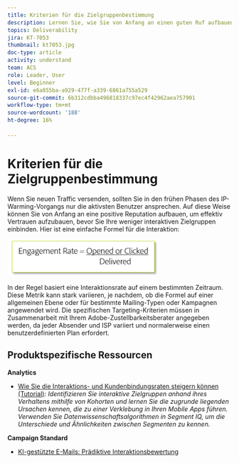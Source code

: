 ```yaml
---
title: Kriterien für die Zielgruppenbestimmung
description: Lernen Sie, wie Sie von Anfang an einen guten Ruf aufbauen, um effektiv Vertrauen zu schaffen, bevor Sie Ihre weniger engagierten Zielgruppen ansprechen.
topics: Deliverability
jira: KT-7053
thumbnail: kt7053.jpg
doc-type: article
activity: understand
team: ACS
role: Leader, User
level: Beginner
exl-id: e6a855ba-a929-477f-a339-6861a755a529
source-git-commit: 6b312cdbba496818337c97ec4f42962aea757901
workflow-type: tm+mt
source-wordcount: '188'
ht-degree: 16%

---
```


# Kriterien für die Zielgruppenbestimmung

Wenn Sie neuen Traffic versenden, sollten Sie in den frühen Phasen des IP-Warming-Vorgangs nur die aktivsten Benutzer ansprechen. Auf diese Weise können Sie von Anfang an eine positive Reputation aufbauen, um effektiv Vertrauen aufzubauen, bevor Sie Ihre weniger interaktiven Zielgruppen einbinden. Hier ist eine einfache Formel für die Interaktion:

![Formel für die Interaktion](../assets/formula-for-enagement.png)

In der Regel basiert eine Interaktionsrate auf einem bestimmten Zeitraum. Diese Metrik kann stark variieren, je nachdem, ob die Formel auf einer allgemeinen Ebene oder für bestimmte Mailing-Typen oder Kampagnen angewendet wird. Die spezifischen Targeting-Kriterien müssen in Zusammenarbeit mit Ihrem Adobe-Zustellbarkeitsberater angegeben werden, da jeder Absender und ISP variiert und normalerweise einen benutzerdefinierten Plan erfordert.

## Produktspezifische Ressourcen

**Analytics**

* [Wie Sie die Interaktions- und Kundenbindungsraten steigern können (Tutorial)](https://experienceleague.adobe.com/docs/analytics-learn/tutorials/mobile-app-analytics/measuring-mobile-analytics/how-to-increase-engagement-and-retention-rates.html?lang=en#mobile-app-analytics): *Identifizieren Sie interaktive Zielgruppen anhand ihres Verhaltens mithilfe von Kohorten und lernen Sie die zugrunde liegenden Ursachen kennen, die zu einer Verklebung in Ihren Mobile Apps führen. Verwenden Sie Datenwissenschaftsalgorithmen in Segment IQ, um die Unterschiede und Ähnlichkeiten zwischen Segmenten zu kennen.*

**Campaign Standard**

* [KI-gestützte E-Mails: Prädiktive Interaktionsbewertung](https://experienceleague.adobe.com/docs/campaign-standard/using/testing-and-sending/preparing-and-testing-messages/predictive.html#predictive-scoring)
